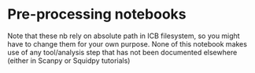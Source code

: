 # Pre-processing notebooks

Note that these nb rely on absolute path in ICB filesystem, so you might have to change them for your own purpose.
None of this notebook makes use of any tool/analysis step that has not been documented elsewhere (either in Scanpy or Squidpy tutorials)